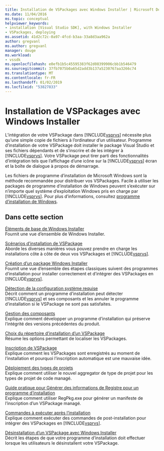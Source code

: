 ```yaml
---
title: Installation de VSPackages avec Windows Installer | Microsoft Docs
ms.date: 11/04/2016
ms.topic: conceptual
helpviewer_keywords:
- installation [Visual Studio SDK], with Windows Installer
- VSPackages, deploying
ms.assetid: 41d2c72c-0a97-4fcd-b3aa-33a8d3aa962a
author: gregvanl
ms.author: gregvanl
manager: douge
ms.workload:
- vssdk
ms.openlocfilehash: e0efb1b5c45595383f62d08399906cbb1b546479
ms.sourcegitcommit: 37fb7075b0a65d2add3b137a5230767aa3266c74
ms.translationtype: MT
ms.contentlocale: fr-FR
ms.lasthandoff: 01/02/2019
ms.locfileid: "53827833"
---
```

# <a name="installing-vspackages-with-windows-installer"></a>Installation de VSPackages avec Windows Installer
L’intégration de votre VSPackage dans [!INCLUDE[vsprvs](../../code-quality/includes/vsprvs_md.md)] nécessite plus qu’une simple copie de fichiers à l’ordinateur d’un utilisateur. Programme d’installation de votre VSPackage doit installer le package Visual Studio et ses fichiers dépendants et de s’inscrire et de les intégrer à [!INCLUDE[vsprvs](../../code-quality/includes/vsprvs_md.md)]. Votre VSPackage peut tirer parti des fonctionnalités d’intégration tels que l’affichage d’une icône sur la [!INCLUDE[vsprvs](../../code-quality/includes/vsprvs_md.md)] écran et la boîte de dialogue à propos de démarrage.  
  
 Les fichiers de programme d’installation de Microsoft Windows sont la méthode recommandée pour distribuer vos VSPackages. Facile à utiliser les packages de programme d’installation de Windows peuvent s’exécuter sur n’importe quel système d’exploitation Windows pris en charge par [!INCLUDE[vsprvs](../../code-quality/includes/vsprvs_md.md)]. Pour plus d’informations, consultez [programme d’installation de Windows](https://msdn.microsoft.com/library/121be21b-b916-43e2-8f10-8b080516d2a0).  
  
## <a name="in-this-section"></a>Dans cette section  
 [Éléments de base de Windows Installer](../../extensibility/internals/windows-installer-basics.md)  
 Fournit une vue d’ensemble de Windows Installer.  
  
 [Scénarios d’installation de VSPackage](../../extensibility/internals/vspackage-setup-scenarios.md)  
 Aborde les diverses manières vous pouvez prendre en charge les installations côte à côte de deux vos VSPackages et [!INCLUDE[vsprvs](../../code-quality/includes/vsprvs_md.md)].  
  
 [Création d’un package Windows Installer](../../extensibility/internals/authoring-a-windows-installer-package.md)  
 Fournit une vue d’ensemble des étapes classiques suivent des programmes d’installation pour installer correctement et d’intégrer des VSPackages en [!INCLUDE[vsprvs](../../code-quality/includes/vsprvs_md.md)].  
  
 [Détection de la configuration système requise](../../extensibility/internals/detecting-system-requirements.md)  
 Décrit comment un programme d’installation peut détecter [!INCLUDE[vsprvs](../../code-quality/includes/vsprvs_md.md)] et ses composants et les annuler le programme d’installation si le VSPackage ne sont pas satisfaites.  
  
 [Gestion des composants](../../extensibility/internals/component-management.md)  
 Explique comment développer un programme d’installation qui préserve l’intégrité des versions précédentes du produit.  
  
 [Choix du répertoire d’installation d’un VSPackage](../../extensibility/internals/choosing-the-installation-directory-for-a-vspackage.md)  
 Résume les options permettant de localiser les VSPackages.  
  
 [Inscription de VSPackage](../../extensibility/internals/vspackage-registration.md)  
 Explique comment les VSPackages sont enregistrés au moment de l’installation et pourquoi l’inscription automatique est une mauvaise idée.  
  
 [Déploiement des types de projets](../../extensibility/internals/deploying-project-types.md)  
 Explique comment utiliser le nouvel aggregator de type de projet pour les types de projet de code managé.  
  
 [Guide pratique pour Générer des informations de Registre pour un programme d’installation](../../extensibility/internals/how-to-generate-registry-information-for-an-installer.md)  
 Explique comment utiliser RegPkg.exe pour générer un manifeste de l’inscription d’un VSPackage managé.  
  
 [Commandes à exécuter après l’installation](../../extensibility/internals/commands-that-must-be-run-after-installation.md)  
 Explique comment exécuter des commandes de post-installation pour intégrer des VSPackages en [!INCLUDE[vsprvs](../../code-quality/includes/vsprvs_md.md)].  
  
 [Désinstallation d’un VSPackage avec Windows Installer](../../extensibility/internals/uninstalling-a-vspackage-with-windows-installer.md)  
 Décrit les étapes de que votre programme d’installation doit effectuer lorsque les utilisateurs le désinstallent votre VSPackage.  